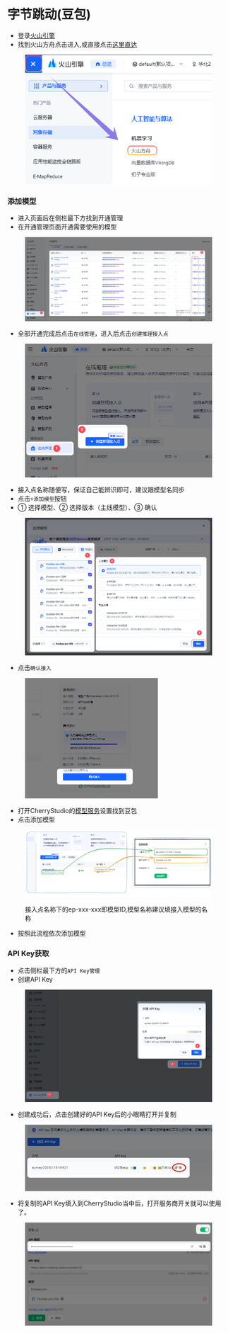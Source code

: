 # 字节跳动(豆包)

* 登录[火山引擎](https://console.volcengine.com/)
* 找到火山方舟点击进入,或直接点击[这里直达](https://console.volcengine.com/ark/region:ark+cn-beijing/openManagement?LLM=%7B%7D)&#x20;

<figure><img src="../../.gitbook/assets/image.png" alt=""><figcaption></figcaption></figure>

### 添加模型

* 进入页面后在侧栏最下方找到开通管理
* 在开通管理页面开通需要使用的模型

<figure><img src="../../.gitbook/assets/image (1).png" alt=""><figcaption></figcaption></figure>

* 全部开通完成后点击`在线管理`，进入后点击`创建推理接入点`

<figure><img src="../../.gitbook/assets/image (2).png" alt="" width="528"><figcaption></figcaption></figure>

* 接入点名称随便写，保证自己能辨识即可，建议跟模型名同步
* 点击`+添加模型`按钮
* ① 选择模型、② 选择版本（主线模型）、③ 确认

<figure><img src="../../.gitbook/assets/image (3).png" alt=""><figcaption></figcaption></figure>

* 点击`确认接入`

<figure><img src="../../.gitbook/assets/image (4).png" alt="" width="301"><figcaption></figcaption></figure>

* 打开CherryStudio的[模型服务](../../cherrystudio/preview/settings/providers.md)设置找到豆包
* 点击添加模型

<figure><img src="../../.gitbook/assets/image (5).png" alt=""><figcaption><p>接入点名称下的ep-xxx-xxx即模型ID,模型名称建议填接入模型的名称</p></figcaption></figure>

* 按照此流程依次添加模型

### API Key获取

* 点击侧栏最下方的`API Key管理`
* 创建API Key

<figure><img src="../../.gitbook/assets/image (6).png" alt=""><figcaption></figcaption></figure>

* 创建成功后，点击创建好的API Key后的小眼睛打开并复制

<figure><img src="../../.gitbook/assets/image (7).png" alt=""><figcaption></figcaption></figure>

* 将复制的API Key填入到CherryStudio当中后，打开服务商开关就可以使用了。

<figure><img src="../../.gitbook/assets/image (8).png" alt=""><figcaption></figcaption></figure>
